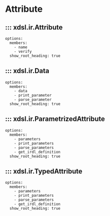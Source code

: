 # Attribute

## ::: xdsl.ir.Attribute

    options:
      members:
        - name
        - verify
      show_root_heading: true

## ::: xdsl.ir.Data

    options:
      members:
        - data
        - print_parameter
        - parse_parameter
      show_root_heading: true

## ::: xdsl.ir.ParametrizedAttribute

    options:
      members:
        - parameters
        - print_parameters
        - parse_parameters
        - get_irdl_definition
      show_root_heading: true

## ::: xdsl.ir.TypedAttribute

    options:
      members:
        - parameters
        - print_parameters
        - parse_parameters
        - get_irdl_definition
      show_root_heading: true
